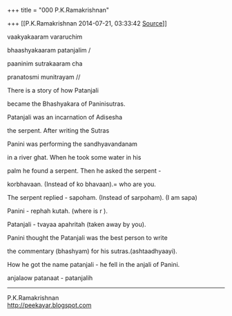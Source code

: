 +++
title = "000 P.K.Ramakrishnan"

+++
[[P.K.Ramakrishnan	2014-07-21, 03:33:42 [Source](https://groups.google.com/g/samskrita/c/ZcFkoQC1Tnw)]]



vaakyakaaram vararuchim

bhaashyakaaram patanjalim /

paaninim sutrakaaram cha

pranatosmi munitrayam //

  

There is a story of how Patanjali

became the Bhashyakara of Paninisutras.

  

Patanjali was an incarnation of Adisesha

the serpent. After writing the Sutras

Panini was performing the sandhyavandanam

in a river ghat. When he took some water in his

palm he found a serpent. Then he asked the serpent -

korbhavaan. (Instead of ko bhavaan).= who are you.

The serpent replied - sapoham. (Instead of sarpoham). (I am sapa)

Panini - rephah kutah. (where is r ).

Patanjali - tvayaa apahritah (taken away by you).

  

Panini thought the Patanjali was the best person to write

the commentary (bhashyam) for his sutras.(ashtaadhyaayi).

  

How he got the name patanjali - he fell in the anjali of Panini.

anjalaow patanaat - patanjalih



-----------------------------------  
P.K.Ramakrishnan  
<http://peekayar.blogspot.com>

